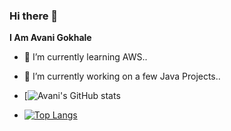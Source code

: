 ### Hi there 👋
**I Am Avani Gokhale**
- 🌱 I’m currently learning AWS.. 
- 🔭 I’m currently working on a few Java Projects..

- [![Avani's GitHub stats](https://github-readme-stats.vercel.app/api?username=avani112&show_icons=true&theme=synthwave)
- [![Top Langs](https://github-readme-stats.vercel.app/api/top-langs/?username=avani112&layout=compact&langs_count=4&theme=synthwave)](https://github.com/anuraghazra/github-readme-stats)




<!--
**avani112/avani112** is a ✨ _special_ ✨ repository because its `README.md` (this file) appears on your GitHub profile.

Here are some ideas to get you started:
...
...
- 👯 I’m looking to collaborate on ...
- 🤔 I’m looking for help with ...
- 💬 Ask me about ...
- 📫 How to reach me: ...
- 😄 Pronouns: ...
- ⚡ Fun fact: ...
-->
